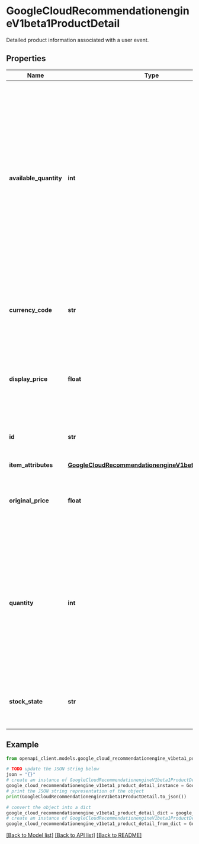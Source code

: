 # GoogleCloudRecommendationengineV1beta1ProductDetail

Detailed product information associated with a user event.

## Properties

Name | Type | Description | Notes
------------ | ------------- | ------------- | -------------
**available_quantity** | **int** | Optional. Quantity of the products in stock when a user event happens. Optional. If provided, this overrides the available quantity in Catalog for this event. and can only be set if &#x60;stock_status&#x60; is set to &#x60;IN_STOCK&#x60;. Note that if an item is out of stock, you must set the &#x60;stock_state&#x60; field to be &#x60;OUT_OF_STOCK&#x60;. Leaving this field unspecified / as zero is not sufficient to mark the item out of stock. | [optional] 
**currency_code** | **str** | Optional. Currency code for price/costs. Use three-character ISO-4217 code. Required only if originalPrice or displayPrice is set. | [optional] 
**display_price** | **float** | Optional. Display price of the product (e.g. discounted price). If provided, this will override the display price in Catalog for this product. | [optional] 
**id** | **str** | Required. Catalog item ID. UTF-8 encoded string with a length limit of 128 characters. | [optional] 
**item_attributes** | [**GoogleCloudRecommendationengineV1beta1FeatureMap**](GoogleCloudRecommendationengineV1beta1FeatureMap.md) |  | [optional] 
**original_price** | **float** | Optional. Original price of the product. If provided, this will override the original price in Catalog for this product. | [optional] 
**quantity** | **int** | Optional. Quantity of the product associated with the user event. For example, this field will be 2 if two products are added to the shopping cart for &#x60;add-to-cart&#x60; event. Required for &#x60;add-to-cart&#x60;, &#x60;add-to-list&#x60;, &#x60;remove-from-cart&#x60;, &#x60;checkout-start&#x60;, &#x60;purchase-complete&#x60;, &#x60;refund&#x60; event types. | [optional] 
**stock_state** | **str** | Optional. Item stock state. If provided, this overrides the stock state in Catalog for items in this event. | [optional] 

## Example

```python
from openapi_client.models.google_cloud_recommendationengine_v1beta1_product_detail import GoogleCloudRecommendationengineV1beta1ProductDetail

# TODO update the JSON string below
json = "{}"
# create an instance of GoogleCloudRecommendationengineV1beta1ProductDetail from a JSON string
google_cloud_recommendationengine_v1beta1_product_detail_instance = GoogleCloudRecommendationengineV1beta1ProductDetail.from_json(json)
# print the JSON string representation of the object
print(GoogleCloudRecommendationengineV1beta1ProductDetail.to_json())

# convert the object into a dict
google_cloud_recommendationengine_v1beta1_product_detail_dict = google_cloud_recommendationengine_v1beta1_product_detail_instance.to_dict()
# create an instance of GoogleCloudRecommendationengineV1beta1ProductDetail from a dict
google_cloud_recommendationengine_v1beta1_product_detail_from_dict = GoogleCloudRecommendationengineV1beta1ProductDetail.from_dict(google_cloud_recommendationengine_v1beta1_product_detail_dict)
```
[[Back to Model list]](../README.md#documentation-for-models) [[Back to API list]](../README.md#documentation-for-api-endpoints) [[Back to README]](../README.md)


